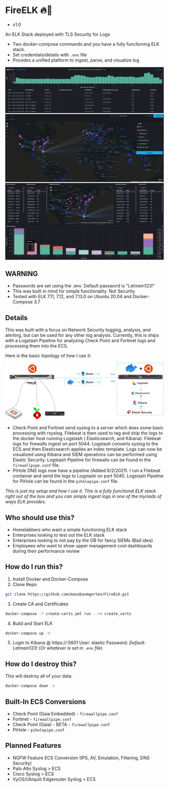 # FireELK 🔥🦌

* v1.0

An ELK Stack deployed with TLS Security for Logs

- Two docker-compose commands and you have a fully functioning ELK stack.
- Set credentials/details with ```.env``` file
- Provides a unified platform to ingest, parse, and visualize log

![Firewall Logs](https://github.com/maxabaumgarten/fireelk/blob/master/images/firewall%20logs.PNG)
![Cool Pew Pew Map](https://github.com/maxabaumgarten/fireelk/blob/master/images/firewall%20laser%20beam%20map.PNG)
![ELK Firewall Charts](https://github.com/maxabaumgarten/fireelk/blob/master/images/elk%20firewall%20visualization.PNG)

## WARNING

- Passwords are set using the .env.  Default password is "Letmein123!"
- This was built in mind for simple functionality. Not Security.
- Tested with ELK 7.11, 7.12, and 7.13.0 on Ubuntu 20.04 and Docker-Compose 3.7

## Details

This was built with a focus on Network Security logging, analysis, and alerting, but can be used for any other log analysis.  Currently, this is ships with a Logstash Pipeline for analyzing Check Point and Fortinet logs and processing them into the ECS.

Here is the basic topology of how I use it:

![Example Topology](https://github.com/maxabaumgarten/fireelk/blob/master/images/ELK.png)

- Check Point and Fortinet send syslog to a server which does some basic processing with rsyslog.  Filebeat is then used to tag and ship the logs to the docker host running Logstash ( Elasticsearch, and Kibana). Filebeat logs for firewalls ingest on port 5044.  Logstash converts syslog to the ECS and then Elasticsearch applies an index template.  Logs can now be visualized using Kibana and SIEM operations can be performed using Elastic Security.  Logstash Pipeline for firewalls can be found in the ```firewallpipe.conf``` file.
- PiHole DNS logs now have a pipeline (Added 6/2/2021).  I run a Filebeat container and send the logs to Logstash on port 5045. Logstash Pipeline for PiHole can be found in the ```piholepipe.conf``` file.

*This is just my setup and how I use it.  This is a fully functional ELK stack right out of the box and you can simply ingest logs in one of the myriads of ways ELK provides.*

## Who should use this?

- Homelabbers who want a simple functioning ELK stack
- Enterprises looking to test out the ELK stack
- Enterprises looking to not pay by the GB for fancy SIEMs (Bad idea)
- Employees who want to show upper management cool dashboards during their performance review

## How do I run this?

1. Install Docker and Docker-Compose
2. Clone Repo
```sh
git clone https://github.com/maxabaumgarten/FireELK.git
```
3. Create CA and Certificates
```sh
docker-compose -f create-certs.yml run --rm create_certs
```
4. Build and Start ELK
```sh
docker-compose up -d
```
5. Login to Kibana @ https://<your-docker-server>:5601 
  User: elastic
  Password: *Default:* Letmein123! (*Or whatever is set in ```.env``` file*)

## How do I destroy this?

This will destroy all of your data.
```sh
docker-compose down -v
```

## Built-In ECS Conversions

- Check Point (Gaia Embedded) - ```firewallpipe.conf```
- Fortinet - ```firewallpipe.conf```
- Check Point (Gaia) - BETA - ```firewallpipe.conf```
- PiHole - ```piholepipe.conf``` 

## Planned Features

- NGFW Feature ECS Conversion (IPS, AV, Emulation, Filtering, DNS Security)
- Palo Alto Syslog > ECS
- Cisco Syslog > ECS
- VyOS/Ubiquiti Edgerouter Syslog > ECS
